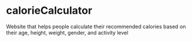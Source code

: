 # calorieCalculator
Website that helps people calculate their recommended calories based on their age, height, weight, gender, and activity level
